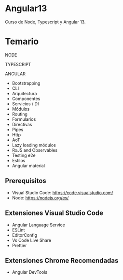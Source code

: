 # Angular13

Curso de Node, Typescript y Angular 13.

# Temario

NODE

TYPESCRIPT

ANGULAR

- Bootstrapping
- CLI
- Arquitectura
- Componentes
- Servicios / DI
- Módulos
- Routing
- Formularios
- Directivas
- Pipes
- Http
- AoT
- Lazy loading módulos
- RxJS and Observables
- Testing e2e
- Estilos
- Angular material

## Prerequisitos

- Visual Studio Code: https://code.visualstudio.com/
- Node: https://nodejs.org/es/

## Extensiones Visual Studio Code

- Angular Language Service
- ESLint
- EditorConfig
- Vs Code Live Share
- Prettier

## Extensiones Chrome Recomendadas

- Angular DevTools
